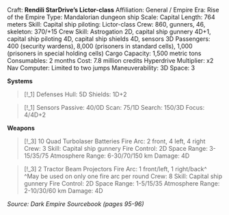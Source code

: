Craft: **Rendili StarDrive’s Lictor-class**
Affiliation: General / Empire
Era: Rise of the Empire
Type: Mandalorian dungeon ship
Scale: Capital
Length: 764 meters
Skill: Capital ship piloting: Lictor-class
Crew: 860, gunners, 46, skeleton: 370/+15
Crew Skill: Astrogation 2D, capital ship gunnery 4D+1, capital ship piloting 4D, capital ship shields 4D, sensors 3D
Passengers: 400 (security wardens), 8,000 (prisoners in standard cells), 1,000 (prisoners in special holding cells)
Cargo Capacity: 1,500 metric tons
Consumables: 2 months
Cost: 7.8 million credits
Hyperdrive Multiplier: x2
Nav Computer: Limited to two jumps
Maneuverability: 3D
Space: 3

**Systems**
> [!_1] Defenses
> Hull: 5D
> Shields: 1D+2

> [!_1] Sensors
> Passive: 40/0D
> Scan: 75/1D
> Search: 150/3D
> Focus: 4/4D+2

**Weapons**
> [!_3] 10 Quad Turbolaser Batteries
> Fire Arc: 2 front, 4 left, 4 right
> Crew: 3
> Skill: Capital ship gunnery
> Fire Control: 2D
> Space Range: 3-15/35/75
> Atmosphere Range: 6-30/70/150 km
> Damage: 4D

> [!_3] 2 Tractor Beam Projectors
> Fire Arc: 1 front/left, 1 right/back^
> ^May be used on only one fire arc per round
> Crew: 8
> Skill: Capital ship gunnery
> Fire Control: 2D
> Space Range: 1-5/15/35
> Atmosphere Range: 2-10/30/60 km
> Damage: 4D


*Source: Dark Empire Sourcebook (pages 95-96)*